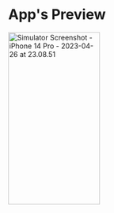 # App's Preview

<p style="align:center"><img src="https://live.staticflickr.com/65535/52848320387_a451a6dd7f_k.jpg" width="185" height="348" alt="Simulator Screenshot - iPhone 14 Pro - 2023-04-26 at 23.08.51"/></p>
